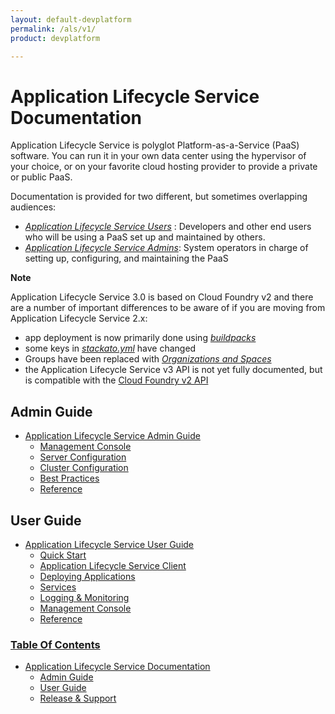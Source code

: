 ```yaml
---
layout: default-devplatform
permalink: /als/v1/
product: devplatform

---
```


Application Lifecycle Service Documentation[](#helion-documentation "Permalink to this headline")
===============================================================================

 Application Lifecycle Service  is polyglot
Platform-as-a-Service (PaaS) software. You can run it in your own data
center using the hypervisor of your choice, or on your favorite cloud
hosting provider to provide a private or public PaaS.

Documentation is provided for two different, but sometimes overlapping
audiences:

-   [*Application Lifecycle Service Users*](/als/v1/user/#helion-user-guide) : Developers
    and other end users who will be using a PaaS set up and maintained
    by others.
-   [*Application Lifecycle Service Admins*](/als/v1/admin/#helion-admin-guide): System
    operators in charge of setting up, configuring, and maintaining the
    PaaS

**Note**

Application Lifecycle Service 3.0 is based on Cloud Foundry v2 and there are a number of
important differences to be aware of if you are moving from Application Lifecycle Service
2.x:

-   app deployment is now primarily done using
    [*buildpacks*](/als/v1/user/deploy/buildpack/#buildpacks)
-   some keys in
    [*stackato.yml*](/als/v1/user/deploy/stackatoyml/#stackato-yml) have
    changed
-   Groups have been replaced with [*Organizations and
    Spaces*](/als/v1/user/deploy/orgs-spaces/#orgs-spaces)
-   the Application Lifecycle Service v3 API is not yet fully documented, but is compatible
    with the [Cloud Foundry v2
    API](/als/v1/user/reference/api/)

Admin Guide[](#admin-guide "Permalink to this headline")
---------------------------------------------------------

-   [Application Lifecycle Service Admin Guide](/als/v1/admin/)
    -   [Management Console](/als/v1/admin/#management-console)
    -   [Server Configuration](/als/v1/admin/#server-configuration)
    -   [Cluster Configuration](/als/v1/admin/#cluster-configuration)
    -   [Best Practices](/als/v1/admin/#best-practices)
    -   [Reference](/als/v1/admin/#reference)

User Guide[](#user-guide "Permalink to this headline")
-------------------------------------------------------

-   [Application Lifecycle Service User Guide](/als/v1/user/)
    -   [Quick Start](/als/v1/user/#quick-start)
    -   [Application Lifecycle Service Client](/als/v1/user/#helion-client)
    -   [Deploying Applications](/als/v1/user/#deploying-applications)
    -   [Services](/als/v1/user/#services)
    -   [Logging & Monitoring](/als/v1/user/#logging-monitoring)
    -   [Management Console](/als/v1/user/#management-console)
    -   [Reference](/als/v1/user/#reference)

 

### [Table Of Contents](#)

-   [Application Lifecycle Service Documentation](#)
    -   [Admin Guide](#admin-guide)
    -   [User Guide](#user-guide)
    -   [Release & Support](#release-support)


